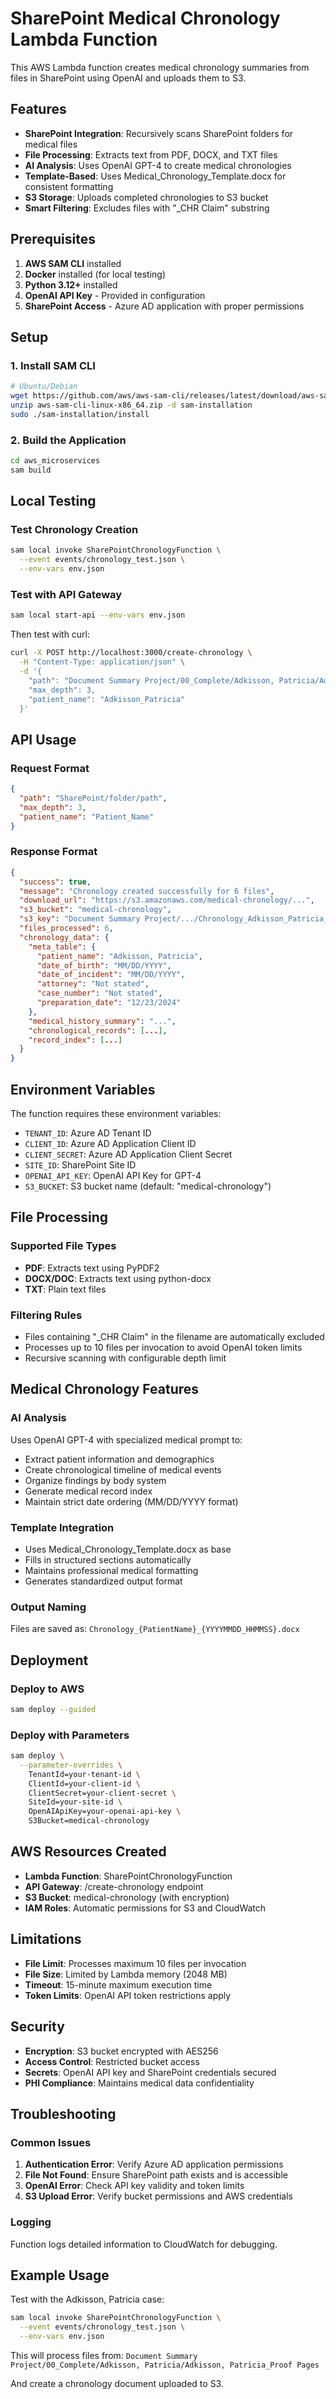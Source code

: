 # SharePoint Medical Chronology Lambda Function

This AWS Lambda function creates medical chronology summaries from files in SharePoint using OpenAI and uploads them to S3.

## Features

- **SharePoint Integration**: Recursively scans SharePoint folders for medical files
- **File Processing**: Extracts text from PDF, DOCX, and TXT files
- **AI Analysis**: Uses OpenAI GPT-4 to create medical chronologies
- **Template-Based**: Uses Medical_Chronology_Template.docx for consistent formatting
- **S3 Storage**: Uploads completed chronologies to S3 bucket
- **Smart Filtering**: Excludes files with "_CHR Claim" substring

## Prerequisites

1. **AWS SAM CLI** installed
2. **Docker** installed (for local testing)
3. **Python 3.12+** installed
4. **OpenAI API Key** - Provided in configuration
5. **SharePoint Access** - Azure AD application with proper permissions

## Setup

### 1. Install SAM CLI

```bash
# Ubuntu/Debian
wget https://github.com/aws/aws-sam-cli/releases/latest/download/aws-sam-cli-linux-x86_64.zip
unzip aws-sam-cli-linux-x86_64.zip -d sam-installation
sudo ./sam-installation/install
```

### 2. Build the Application

```bash
cd aws_microservices
sam build
```

## Local Testing

### Test Chronology Creation

```bash
sam local invoke SharePointChronologyFunction \
  --event events/chronology_test.json \
  --env-vars env.json
```

### Test with API Gateway

```bash
sam local start-api --env-vars env.json
```

Then test with curl:

```bash
curl -X POST http://localhost:3000/create-chronology \
  -H "Content-Type: application/json" \
  -d '{
    "path": "Document Summary Project/00_Complete/Adkisson, Patricia/Adkisson, Patricia_Proof Pages",
    "max_depth": 3,
    "patient_name": "Adkisson_Patricia"
  }'
```

## API Usage

### Request Format

```json
{
  "path": "SharePoint/folder/path",
  "max_depth": 3,
  "patient_name": "Patient_Name"
}
```

### Response Format

```json
{
  "success": true,
  "message": "Chronology created successfully for 6 files",
  "download_url": "https://s3.amazonaws.com/medical-chronology/...",
  "s3_bucket": "medical-chronology",
  "s3_key": "Document Summary Project/.../Chronology_Adkisson_Patricia_20241223_151030.docx",
  "files_processed": 6,
  "chronology_data": {
    "meta_table": {
      "patient_name": "Adkisson, Patricia",
      "date_of_birth": "MM/DD/YYYY",
      "date_of_incident": "MM/DD/YYYY",
      "attorney": "Not stated",
      "case_number": "Not stated",
      "preparation_date": "12/23/2024"
    },
    "medical_history_summary": "...",
    "chronological_records": [...],
    "record_index": [...]
  }
}
```

## Environment Variables

The function requires these environment variables:

- `TENANT_ID`: Azure AD Tenant ID
- `CLIENT_ID`: Azure AD Application Client ID
- `CLIENT_SECRET`: Azure AD Application Client Secret
- `SITE_ID`: SharePoint Site ID
- `OPENAI_API_KEY`: OpenAI API Key for GPT-4
- `S3_BUCKET`: S3 bucket name (default: "medical-chronology")

## File Processing

### Supported File Types

- **PDF**: Extracts text using PyPDF2
- **DOCX/DOC**: Extracts text using python-docx
- **TXT**: Plain text files

### Filtering Rules

- Files containing "_CHR Claim" in the filename are automatically excluded
- Processes up to 10 files per invocation to avoid OpenAI token limits
- Recursive scanning with configurable depth limit

## Medical Chronology Features

### AI Analysis

Uses OpenAI GPT-4 with specialized medical prompt to:

- Extract patient information and demographics
- Create chronological timeline of medical events
- Organize findings by body system
- Generate medical record index
- Maintain strict date ordering (MM/DD/YYYY format)

### Template Integration

- Uses Medical_Chronology_Template.docx as base
- Fills in structured sections automatically
- Maintains professional medical formatting
- Generates standardized output format

### Output Naming

Files are saved as: `Chronology_{PatientName}_{YYYYMMDD_HHMMSS}.docx`

## Deployment

### Deploy to AWS

```bash
sam deploy --guided
```

### Deploy with Parameters

```bash
sam deploy \
  --parameter-overrides \
    TenantId=your-tenant-id \
    ClientId=your-client-id \
    ClientSecret=your-client-secret \
    SiteId=your-site-id \
    OpenAIApiKey=your-openai-api-key \
    S3Bucket=medical-chronology
```

## AWS Resources Created

- **Lambda Function**: SharePointChronologyFunction
- **API Gateway**: /create-chronology endpoint
- **S3 Bucket**: medical-chronology (with encryption)
- **IAM Roles**: Automatic permissions for S3 and CloudWatch

## Limitations

- **File Limit**: Processes maximum 10 files per invocation
- **File Size**: Limited by Lambda memory (2048 MB)
- **Timeout**: 15-minute maximum execution time
- **Token Limits**: OpenAI API token restrictions apply

## Security

- **Encryption**: S3 bucket encrypted with AES256
- **Access Control**: Restricted bucket access
- **Secrets**: OpenAI API key and SharePoint credentials secured
- **PHI Compliance**: Maintains medical data confidentiality

## Troubleshooting

### Common Issues

1. **Authentication Error**: Verify Azure AD application permissions
2. **File Not Found**: Ensure SharePoint path exists and is accessible
3. **OpenAI Error**: Check API key validity and token limits
4. **S3 Upload Error**: Verify bucket permissions and AWS credentials

### Logging

Function logs detailed information to CloudWatch for debugging.

## Example Usage

Test with the Adkisson, Patricia case:

```bash
sam local invoke SharePointChronologyFunction \
  --event events/chronology_test.json \
  --env-vars env.json
```

This will process files from:
`Document Summary Project/00_Complete/Adkisson, Patricia/Adkisson, Patricia_Proof Pages`

And create a chronology document uploaded to S3.
